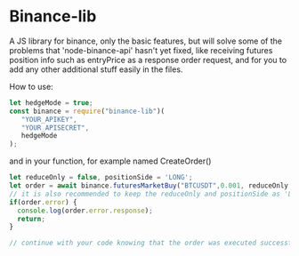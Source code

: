 # Binance-lib
 A JS library for binance, only the basic features, but will solve some of the problems that 'node-binance-api' hasn't yet fixed, like receiving futures position info such as entryPrice as a response order request, and for you to add any other additional stuff easily in the files.
 
 How to use:
```js
let hedgeMode = true;
const binance = require("binance-lib")(
   "YOUR_APIKEY",
   "YOUR_APISECRET",
   hedgeMode
);
```

and in your function, for example named CreateOrder()
```js
let reduceOnly = false, positionSide = 'LONG';
let order = await binance.futuresMarketBuy("BTCUSDT",0.001, reduceOnly, positionSide);  // you can also add a third argument as 'true', if you want it to be a reduceOnly order (order will be returned as an error if there was no position open on your account)
// it is also recommended to keep the reduceOnly and positionSide as 'LONG' or 'SHORT' whether you are on side Buy or Sell (for hedgeMode users, because the program will automatically switch to hedgeMode for you if you forgot to specify it while loading the module)
if(order.error) {
  console.log(order.error.response);
  return;
}

// continue with your code knowing that the order was executed successfully
```
